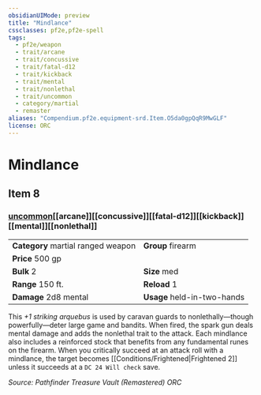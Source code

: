 ```yaml
---
obsidianUIMode: preview
title: "Mindlance"
cssclasses: pf2e,pf2e-spell
tags:
  - pf2e/weapon
  - trait/arcane
  - trait/concussive
  - trait/fatal-d12
  - trait/kickback
  - trait/mental
  - trait/nonlethal
  - trait/uncommon
  - category/martial
  - remaster
aliases: "Compendium.pf2e.equipment-srd.Item.O5da0gpQqR9MwGLF"
license: ORC
---
```

# Mindlance
## Item 8
### [uncommon](uncommon "Uncommon Rarity Trait")[[arcane]][[concussive]][[fatal-d12]][[kickback]][[mental]][[nonlethal]]

|  |  |
| -- | -- |
| **Category** martial ranged weapon | **Group** firearm |
| **Price** 500 gp |  |
| **Bulk** 2 | **Size** med |
|**Range** 150 ft.| **Reload** 1|
| **Damage** 2d8 mental  | **Usage** held-in-two-hands |



This _+1 striking arquebus_ is used by caravan guards to nonlethally—though powerfully—deter large game and bandits. When fired, the spark gun deals mental damage and adds the nonlethal trait to the attack. Each mindlance also includes a reinforced stock that benefits from any fundamental runes on the firearm. When you critically succeed at an attack roll with a mindlance, the target becomes [[Conditions/Frightened|Frightened 2]] unless it succeeds at a `DC 24 Will check` save.

*Source: Pathfinder Treasure Vault (Remastered)*
*ORC*